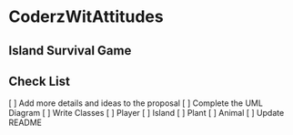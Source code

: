 # CoderzWitAttitudes

## Island Survival Game

## Check List
[ ] Add more details and ideas to the proposal
[ ] Complete the UML Diagram
[ ] Write Classes 
    [ ] Player
    [ ] Island
    [ ] Plant
    [ ] Animal 
[ ] Update README 
